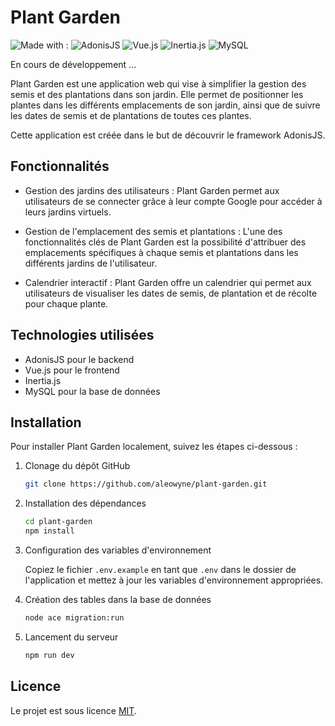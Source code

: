 # Plant Garden

![Made with :](https://img.shields.io/badge/Made%20with%20:-brightgreen?style=flat)
![AdonisJS](https://img.shields.io/badge/AdonisJS-blue?style=flat&logo=adonisjs&logoColor=white)
![Vue.js](https://img.shields.io/badge/Vue.js-blue?style=flat&logo=vue.js)
![Inertia.js](https://img.shields.io/badge/Inertia.js-blue?style=flat&logo=inertia&logoColor=white)
![MySQL](https://img.shields.io/badge/MySQL-blue?style=flat&logo=mysql&logoColor=white)

En cours de développement ...

Plant Garden est une application web qui vise à simplifier la gestion des semis et des plantations dans son jardin. Elle permet de positionner les plantes dans les différents emplacements de son jardin, ainsi que de suivre les dates de semis et de plantations de toutes ces plantes.

Cette application est créée dans le but de découvrir le framework AdonisJS.

## Fonctionnalités

- Gestion des jardins des utilisateurs : Plant Garden permet aux utilisateurs de se connecter grâce à leur compte Google pour accéder à leurs jardins virtuels.

- Gestion de l'emplacement des semis et plantations : L'une des fonctionnalités clés de Plant Garden est la possibilité d'attribuer des emplacements spécifiques à chaque semis et plantations dans les différents jardins de l'utilisateur.

- Calendrier interactif : Plant Garden offre un calendrier qui permet aux utilisateurs de visualiser les dates de semis, de plantation et de récolte pour chaque plante.

## Technologies utilisées

- AdonisJS pour le backend
- Vue.js pour le frontend
- Inertia.js
- MySQL pour la base de données

## Installation

Pour installer Plant Garden localement, suivez les étapes ci-dessous :

1. Clonage du dépôt GitHub

   ```bash
   git clone https://github.com/aleowyne/plant-garden.git
   ```

2. Installation des dépendances

   ```bash
   cd plant-garden
   npm install
   ```

3. Configuration des variables d'environnement

   Copiez le fichier `.env.example` en tant que `.env` dans le dossier de l'application et mettez à jour les variables d'environnement appropriées.

4. Création des tables dans la base de données

   ```bash
   node ace migration:run
   ```

5. Lancement du serveur
   ```bash
   npm run dev
   ```

## Licence

Le projet est sous licence [MIT](https://github.com/Aleowyne/plant-garden/blob/main/LICENSE.md).
